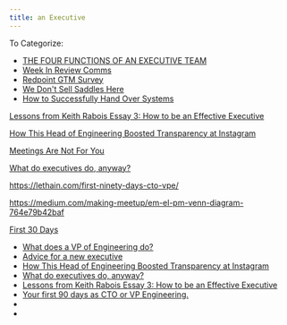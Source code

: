 ```yaml
---
title: an Executive
---
```



To Categorize:

- [THE FOUR FUNCTIONS OF AN EXECUTIVE TEAM](https://www.palomamedina.com/blog/execteamfunctions)
- [Week In Review Comms](https://larahogan.me/blog/week-in-review/)
- [Redpoint GTM Survey](https://docs.google.com/presentation/d/e/2PACX-1vTUqJyPtn3dQKP8YlmCwiSXgKNyCAe2qfAfkfh2R68rXCC_lhLlzhtJPQQjOCUP-fvPqAozCx1IoUTs/pub?delayms=3000&loop=false&start=false&slide=id.p)
- [We Don't Sell Saddles Here](https://medium.com/@stewart/we-dont-sell-saddles-here-4c59524d650d)
- [How to Successfully Hand Over Systems](https://developers.soundcloud.com/blog/how-to-successfully-hand-over-systems)

[Lessons from Keith Rabois Essay 3: How to be an Effective Executive](http://delian.io/lessons-3)

[How This Head of Engineering Boosted Transparency at Instagram](https://review.firstround.com/how-this-head-of-engineering-boosted-transparency-at-instagram)

[Meetings Are Not For You](https://randsinrepose.com/archives/meetings-are-not-for-you/)

[What do executives do, anyway?](https://apenwarr.ca/log/20190926)

https://lethain.com/first-ninety-days-cto-vpe/

https://medium.com/making-meetup/em-el-pm-venn-diagram-764e79b42baf

[First 30 Days](http://larahogan.github.io/blog/first-30-days-new-role/)

- [What does a VP of Engineering do?](https://medium.com/@dandemeyere/what-does-a-vp-of-engineering-do-75da2086f74d)
- [Advice for a new executive](https://larahogan.me/blog/advice-for-new-executive/)
- [How This Head of Engineering Boosted Transparency at Instagram](https://review.firstround.com/how-this-head-of-engineering-boosted-transparency-at-instagram)
- [What do executives do, anyway?](https://apenwarr.ca/log/20190926)
- [Lessons from Keith Rabois Essay 3: How to be an Effective Executive](https://delian.io/lessons-3)
- [Your first 90 days as CTO or VP Engineering.](https://lethain.com/first-ninety-days-cto-vpe/)
- []()
- []()
